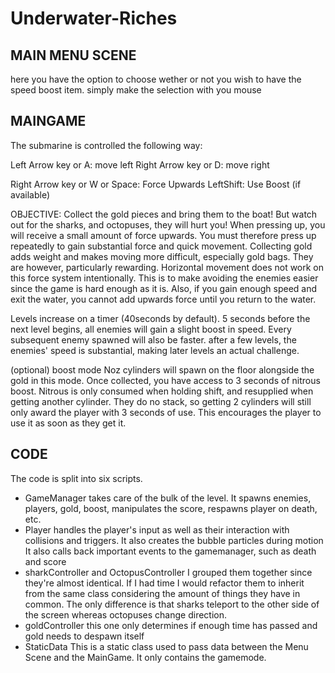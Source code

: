 # Underwater-Riches

## MAIN MENU SCENE

here you have the option to choose wether or not you wish to have the speed boost item.
simply make the selection with you mouse

## MAINGAME

The submarine is controlled the following way:

Left Arrow key or A: move left
Right Arrow key or D: move right

Right Arrow key or W or Space: Force Upwards
LeftShift: Use Boost (if available)

OBJECTIVE:
Collect the gold pieces and bring them to the boat!
But watch out for the sharks, and octopuses, they will hurt you!
When pressing up, you will receive a small amount of force upwards. You must therefore press up repeatedly to gain substantial force and quick movement.
Collecting gold adds weight and makes moving more difficult, especially gold bags. They are however, particularly rewarding.
Horizontal movement does not work on this force system intentionally. This is to make avoiding the enemies easier since the game is hard enough as it is.
Also, if you gain enough speed and exit the water, you cannot add upwards force until you return to the water.

Levels increase on a timer (40seconds by default).
5 seconds before the next level begins, all enemies will gain a slight boost in speed. Every subsequent enemy spawned will also be faster.
after a few levels, the enemies' speed is substantial, making later levels an actual challenge.

(optional) boost mode
Noz cylinders will spawn on the floor alongside the gold in this mode. Once collected, you have access to 3 seconds of nitrous boost.
Nitrous is only consumed when holding shift, and resupplied when getting another cylinder. They do no stack, so getting 2 cylinders will still only award the player with 3 seconds of use.
This encourages the player to use it as soon as they get it.

## CODE
The code is split into six scripts.
- GameManager takes care of the bulk of the level.
	It spawns enemies, players, gold, boost, manipulates the score, respawns player on death, etc.
- Player handles the player's input as well as their interaction with collisions and triggers.
	It also creates the bubble particles during motion
	It also calls back important events to the gamemanager, such as death and score
- sharkController and OctopusController
	I grouped them together since they're almost identical.
	If I had time I would refactor them to inherit from the same class considering the amount of things they have in common.
	The only difference is that sharks teleport to the other side of the screen whereas octopuses change direction.
- goldController
	this one only determines if enough time has passed and gold needs to despawn itself
- StaticData 
	This is a static class used to pass data between the Menu Scene and the MainGame. It only contains the gamemode.